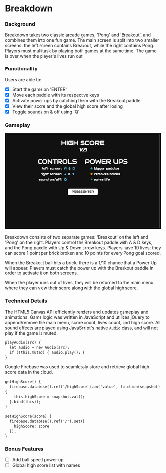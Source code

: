 # Breakdown

### Background
Breakdown takes two classic arcade games, 'Pong' and 'Breakout', and combines them into one fun game. The main screen is split into two smaller screens: the left screen contains Breakout, while the right contains Pong. Players must multitask by playing both games at the same time. The game is over when the player's lives run out.

### Functionality
Users are able to:
- [x] Start the game on 'ENTER'
- [x] Move each paddle with its respective keys
- [x] Activate power ups by catching them with the Breakout paddle
- [x] View their score and the global high score after losing
- [x] Toggle sounds on & off using 'Q'

### Gameplay

![Gameplay GIF](img/gameplay.gif)

Breakdown consists of two separate games: 'Breakout' on the left and 'Pong' on the right. Players control the Breakout paddle with A & D keys, and the Pong paddle with Up & Down arrow keys. Players have 10 lives; they can score 1 point per brick broken and 10 points for every Pong goal scored.

When the Breakout ball hits a brick, there is a 1/10 chance that a Power Up will appear. Players must catch the power up with the Breakout paddle in order to activate it on both screens.

When the player runs out of lives, they will be returned to the main menu where they can view their score along with the global high score.

### Technical Details
The HTML5 Canvas API efficiently renders and updates gameplay and animations. Game logic was written in JavaScript and utilizes jQuery to append/remove the main menu, score count, lives count, and high score. All sound effects are played using JavaScript's native `Audio` class, and will not play if the game is muted.

```
playAudio(src) {
  let audio = new Audio(src);
  if (!this.muted) { audio.play(); }
}
```

Google Firebase was used to seamlessly store and retrieve global high score data in the cloud.
```
getHighScore() {
  firebase.database().ref('/highScore').on('value', function(snapshot) {
    this.highScore = snapshot.val();
  }.bind(this));
}

setHighScore(score) {
  firebase.database().ref('/').set({
    highScore: score
  });
}
```


### Bonus Features
- [ ] Add ball speed power up
- [ ] Global high score list with names
